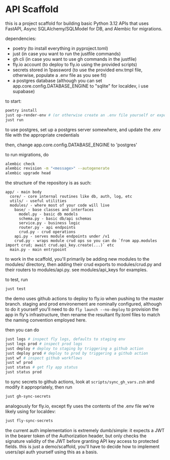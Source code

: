 # API Scaffold

this is a project scaffold for building basic Python 3.12 APIs that uses FastAPI, Async SQLAlchemy/SQLModel for 
DB, and Alembic for migrations.

dependencies:
- poetry (to install everything in pyproject.toml)
- just (in case you want to run the justfile commands)
- gh cli (in case you want to use gh commands in the justfile)
- fly.io account (to deploy to fly.io using the provided scripts)
- secrets stored in 1password (to use the provided env.tmpl file, otherwise, populate a .env file as you see fit)
- a postgres database (although you can set app.core.config.DATABASE_ENGINE to "sqlite" for localdev, i use supabase)

to start:

```zsh
poetry install
just op-render-env # (or otherwise create an .env file yourself or export the variables in app.core.config)
just run
```

to use postgres, set up a postgres server somewhere, and update the .env file with the appropriate credentials

then, change app.core.config.DATABASE_ENGINE to 'postgres'

to run migrations, do

```zsh
alembic check
alembic revision -m "<message>" --autogenerate
alembic upgrade head
```

the structure of the repository is as such:

```
app/ - main body
  core/ - core internal routines like db, auth, log, etc 
  utils/ - useful utilities
  modules/ - where most of your code will live
    base/ - base classes and interfaces
      model.py - basic db models 
      schema.py - basic db/api schemas
      service.py - business logic
      router.py - api endpoints 
      crud.py - crud operations 
    api.py - serves module endpoints under /v1 
    crud.py - wraps module crud ops so you can do `from app.modules import crud; await crud.api_key.create(...)` etc 
  main.py - main entrypoint
```

to work in the scaffold, you'll primarily be adding new modules to the modules/ directory, then adding their crud
exports to modules/crud.py and their routers to modules/api.py. see modules/api_keys for examples.

to test, run

```zsh 
just test
```

the demo uses github actions to deploy to fly.io when pushing to the master branch. 
staging and prod environement are nominally configured, although to do it yourself you'll need to 
do `fly launch --no-deploy` to provision the app in fly's infrastructure, then rename the resultant 
fly.toml files to match the naming convention employed here.

then you can do 

```zsh
just logs # inspect fly logs, defaults to staging env 
just logs prod # inspect prod logs
just deploy # deploy to staging by triggering a github action
just deploy prod # deploy to prod by triggering a github action 
just wf # inspect github workflows 
just wf prod 
just status # get fly app status
just status prod
```

to sync secrets to github actions, look at `scripts/sync_gh_vars.zsh` and modify it appropriately,
then run

```zsh
just gh-sync-secrets
```

analogously for fly.io, except fly uses the contents of the .env file we're likely using for localdev:

```zsh
just fly-sync-secrets
```

the current auth implementation is extremely dumb/simple: it expects a JWT in the bearer token of the Authorization
header, but only checks the signature validity of the JWT before granting API key access to protected fields. 
this is just a demo/scaffold, you'll have to decide how to implement users/api auth yourself using this as a basis.

